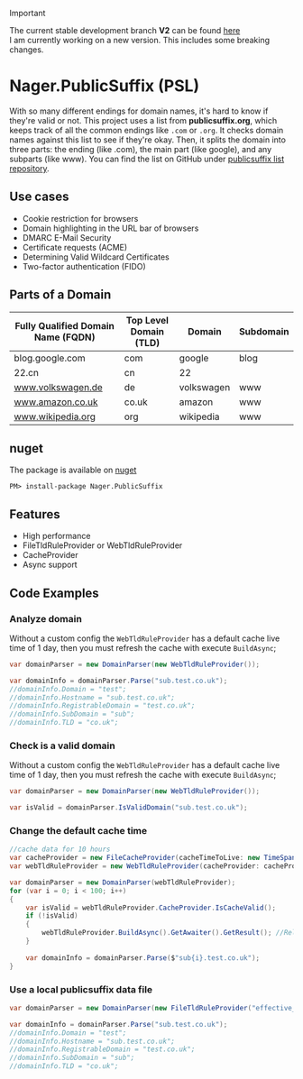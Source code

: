 > [!IMPORTANT]
> The current stable development branch **V2** can be found [here](https://github.com/nager/Nager.PublicSuffix/tree/v2)<br>
> I am currently working on a new version. This includes some breaking changes.


# Nager.PublicSuffix (PSL)

With so many different endings for domain names, it's hard to know if they're valid or not. This project uses a list from **publicsuffix.org**, which keeps track of all the common endings like `.com` or `.org`. It checks domain names against this list to see if they're okay. Then, it splits the domain into three parts: the ending (like .com), the main part (like google), and any subparts (like www). You can find the list on GitHub under [publicsuffix list repository](https://github.com/publicsuffix/list).

## Use cases

- Cookie restriction for browsers
- Domain highlighting in the URL bar of browsers
- DMARC E-Mail Security
- Certificate requests (ACME)
- Determining Valid Wildcard Certificates
- Two-factor authentication (FIDO)

## Parts of a Domain

 Fully Qualified Domain Name (FQDN) | Top Level Domain (TLD) | Domain     | Subdomain |
--------------------------- | ------------------------------ | ---------- | --------- |
blog.google.com             | com                            | google     | blog      |
22.cn                       | cn                             | 22         |           |
www.volkswagen.de           | de                             | volkswagen | www       |
www.amazon.co.uk            | co.uk                          | amazon     | www       |
www.wikipedia.org           | org                            | wikipedia  | www       |

## nuget
The package is available on [nuget](https://www.nuget.org/packages/Nager.PublicSuffix)
```
PM> install-package Nager.PublicSuffix
```

## Features
- High performance
- FileTldRuleProvider or WebTldRuleProvider
- CacheProvider
- Async support

## Code Examples

### Analyze domain
Without a custom config the `WebTldRuleProvider` has a default cache live time of 1 day, then you must refresh the cache with execute `BuildAsync`;
```cs
var domainParser = new DomainParser(new WebTldRuleProvider());

var domainInfo = domainParser.Parse("sub.test.co.uk");
//domainInfo.Domain = "test";
//domainInfo.Hostname = "sub.test.co.uk";
//domainInfo.RegistrableDomain = "test.co.uk";
//domainInfo.SubDomain = "sub";
//domainInfo.TLD = "co.uk";
```

### Check is a valid domain
Without a custom config the `WebTldRuleProvider` has a default cache live time of 1 day, then you must refresh the cache with execute `BuildAsync`;
```cs
var domainParser = new DomainParser(new WebTldRuleProvider());

var isValid = domainParser.IsValidDomain("sub.test.co.uk");
```

### Change the default cache time
```cs
//cache data for 10 hours
var cacheProvider = new FileCacheProvider(cacheTimeToLive: new TimeSpan(10, 0, 0));
var webTldRuleProvider = new WebTldRuleProvider(cacheProvider: cacheProvider);

var domainParser = new DomainParser(webTldRuleProvider);
for (var i = 0; i < 100; i++)
{
    var isValid = webTldRuleProvider.CacheProvider.IsCacheValid();
    if (!isValid)
    {
        webTldRuleProvider.BuildAsync().GetAwaiter().GetResult(); //Reload data
    }
	
    var domainInfo = domainParser.Parse($"sub{i}.test.co.uk");
}
```

### Use a local publicsuffix data file
```cs
var domainParser = new DomainParser(new FileTldRuleProvider("effective_tld_names.dat"));

var domainInfo = domainParser.Parse("sub.test.co.uk");
//domainInfo.Domain = "test";
//domainInfo.Hostname = "sub.test.co.uk";
//domainInfo.RegistrableDomain = "test.co.uk";
//domainInfo.SubDomain = "sub";
//domainInfo.TLD = "co.uk";
```
